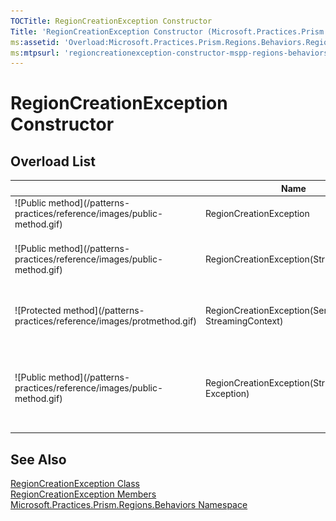 ```yaml
---
TOCTitle: RegionCreationException Constructor
Title: 'RegionCreationException Constructor (Microsoft.Practices.Prism.Regions.Behaviors)'
ms:assetid: 'Overload:Microsoft.Practices.Prism.Regions.Behaviors.RegionCreationException.\#ctor'
ms:mtpsurl: 'regioncreationexception-constructor-mspp-regions-behaviors.md'
---
```



# RegionCreationException Constructor

## Overload List


<table>

<thead>
<tr class="header">
<th> </th>
<th>Name</th>
<th>Description</th>
</tr>
</thead>
<tbody>
<tr class="odd">
<td>![Public method](/patterns-practices/reference/images/public-method.gif)</td>
<td>RegionCreationException</td>
<td><div class="summary">
Initializes a new instance of the <a href="/patterns-practices/reference/regioncreationexception-class-mspp-regions-behaviors
">RegionCreationException</a>
</div></td>
</tr>
<tr class="even">
<td>![Public method](/patterns-practices/reference/images/public-method.gif)</td>
<td>RegionCreationException(String)</td>
<td><div class="summary">
Initializes a new instance of the <a href="/patterns-practices/reference/regioncreationexception-class-mspp-regions-behaviors
">RegionCreationException</a> class with a specified error message.
</div></td>
</tr>
<tr class="odd">
<td>![Protected method](/patterns-practices/reference/images/protmethod.gif)</td>
<td>RegionCreationException(SerializationInfo, StreamingContext)</td>
<td><div class="summary">
Initializes a new instance of the <a href="/patterns-practices/reference/regioncreationexception-class-mspp-regions-behaviors">RegionCreationException</a> class with serialized data.
</div></td>
</tr>
<tr class="even">
<td>![Public method](/patterns-practices/reference/images/public-method.gif)</td>
<td>RegionCreationException(String, Exception)</td>
<td><div class="summary">
Initializes a new instance of the <a href="/patterns-practices/reference/regioncreationexception-class-mspp-regions-behaviors">RegionCreationException</a> class with a specified error message and a reference to the inner exception that is the cause of this exception.
</div></td>
</tr>
</tbody>
</table>

## See Also

[RegionCreationException Class](/patterns-practices/reference/regioncreationexception-class-mspp-regions-behaviors)<br/>
[RegionCreationException Members](/patterns-practices/reference/regioncreationexception-members-mspp-regions-behaviors)<br/>
[Microsoft.Practices.Prism.Regions.Behaviors Namespace](/patterns-practices/reference/mspp-regions-behaviors-namespace)<br/>
